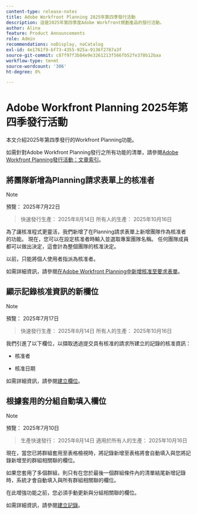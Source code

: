 ```yaml
---
content-type: release-notes
title: Adobe Workfront Planning 2025年第四季發行活動
description: 這是2025年第四季度Adobe Workfront規劃產品的發行活動。
author: Alina
feature: Product Announcements
role: Admin
recommendations: noDisplay, noCatalog
exl-id: 4e1761f9-bf73-4355-925a-9136f2787a3f
source-git-commit: c87f97f3b84e9e3261213f566fb52fe378b12baa
workflow-type: tm+mt
source-wordcount: '306'
ht-degree: 0%

---
```


# Adobe Workfront Planning 2025年第四季發行活動

本文介紹2025年第四季發行的Workfront Planning功能。

<!--keep the sentence below for all future quarterly release pages-->

如需針對Adobe Workfront Planning發行之所有功能的清單，請參閱[Adobe Workfront Planning發行活動：文章索引](/help/quicksilver/product-announcements/product-releases/planning-release-activity/planning-release-activity-article-index.md)。

## 將團隊新增為Planning請求表單上的核准者

>[!NOTE]
>
>預覽： 2025年7月22日
>>快速發行生產： 2025年8月14日
>>所有人的生產： 2025年10月16日

為了讓核准程式更靈活，我們新增了在Planning請求表單上新增團隊作為核准者的功能。 現在，您可以在設定核准者時輸入並選取專案團隊名稱。 任何團隊成員都可以做出決定，這會計為整個團隊的核准決定。

以前，只能將個人使用者指派為核准者。

如需詳細資訊，請參閱[在Adobe Workfront Planning中新增核准至要求表單](/help/quicksilver/planning/requests/add-approval-to-request-form.md)。

## 顯示記錄核准資訊的新欄位

>[!NOTE]
>
>預覽： 2025年7月17日
>>快速發行生產： 2025年8月14日
>>所有人的生產： 2025年10月16日


我們引進了以下欄位，以擷取透過提交具有核准的請求所建立的記錄的核准資訊：

* 核准者

* 核准日期

如需詳細資訊，請參閱[建立欄位](/help/quicksilver/planning/fields/create-fields.md)。

## 根據套用的分組自動填入欄位

>[!NOTE]
>
>預覽： 2025年7月10日
>>生產快速發行： 2025年8月14日
>>適用於所有人的生產： 2025年10月16日


現在，當您已將群組套用至表格檢視時，將記錄新增至表格將會自動填入與您將記錄新增至的群組相關聯的欄位。

如果您套用了多個群組，則只有在您於最後一個群組條件內的清單結尾新增記錄時，系統才會自動填入與所有群組相關聯的欄位。

在此增強功能之前，您必須手動更新與分組相關聯的欄位。

如需詳細資訊，請參閱[建立記錄](/help/quicksilver/planning/records/create-records.md)。

<!--## Add teams as approvers on Planning request forms

>[!NOTE]
>
>* Preview: July 9, 2025 
>* Production for everyone: October 16, 20025 

To make the approval process more flexible, we've added the ability to add teams as approvers on Planning request forms. Now, you can enter and select team names when setting approvers. Any of the team members can make a decision, which counts as the approval decision for the entire team.

Previously, only individual users could be assigned as approvers. 

For more information, see [Add an approval to a request form in Adobe Workfront Planning](/help/quicksilver/planning/requests/add-approval-to-request-form.md).-->
